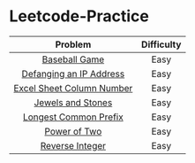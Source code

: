 # Leetcode-Practice

| Problem  | Difficulty |
| :------: | :--------: |
| <a href="https://github.com/arafathussainn/Leetcode-Practice/blob/master/Baseball_Game.java">Baseball Game</a>  | Easy  |
| <a href="https://github.com/arafathussainn/Leetcode-Practice/blob/master/Defanging_an_IP_Address.java">Defanging an IP Address</a>  | Easy  |
|<a href="https://github.com/arafathussainn/Leetcode-Practice/blob/master/Excel_Sheet_Column_Number.java">Excel Sheet Column Number</a>|Easy|
|<a href="https://github.com/arafathussainn/Leetcode-Practice/blob/master/Jewels_and_Stones.java"> Jewels and Stones </a>|Easy|
|<a href="https://github.com/arafathussainn/Leetcode-Practice/blob/master/Longest_Common_Prefix.java"> Longest Common Prefix</a>|Easy|
|<a href="https://github.com/arafathussainn/Leetcode-Practice/blob/master/Power_of_Two.java"> Power of Two </a>|Easy|
|<a href="https://github.com/arafathussainn/Leetcode-Practice/blob/master/Reverse_Integer.java">Reverse Integer</a>|Easy|
